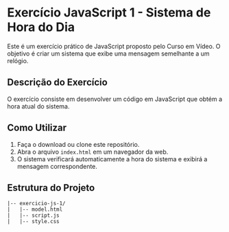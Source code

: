 # Exercício JavaScript 1 - Sistema de Hora do Dia

Este é um exercício prático de JavaScript proposto pelo Curso em Vídeo. O objetivo é criar um sistema que exibe uma mensagem semelhante a um relógio.

## Descrição do Exercício

O exercício consiste em desenvolver um código em JavaScript que obtém a hora atual do sistema.
   
## Como Utilizar

1. Faça o download ou clone este repositório.
2. Abra o arquivo `index.html` em um navegador da web.
3. O sistema verificará automaticamente a hora do sistema e exibirá a mensagem correspondente.

## Estrutura do Projeto

```plaintext
|-- exercicio-js-1/
|   |-- model.html
|   |-- script.js
|   |-- style.css
